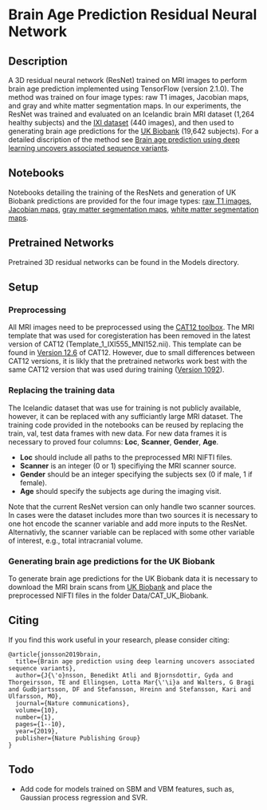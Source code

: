 # Brain Age Prediction Residual Neural Network

## Description
A 3D residual neural network (ResNet) trained on MRI images to perform brain age prediction implemented using TensorFlow (version 2.1.0). The method was trained on four image types: raw T1 images, Jacobian maps, and gray and white matter segmentation maps. In our experiments, the ResNet was trained and evaluated on an Icelandic brain MRI dataset (1,264 healthy subjects) and the [IXI dataset](https://brain-development.org/ixi-dataset/) (440 images), and then used to generating brain age predictions for the [UK Biobank](https://www.ukbiobank.ac.uk/register-apply/) (19,642 subjects). For a detailed discription of the method see [Brain age prediction using deep learning uncovers associated sequence variants](https://www.nature.com/articles/s41467-019-13163-9).

## Notebooks
Notebooks detailing the training of the ResNets and generation of UK Biobank predictions are provided for the four image types: [raw T1 images](Code/ResNet_TrainingAndInference(RawT1).ipynb), [Jacobian maps](Code/ResNet_TrainingAndInference(Jacobian).ipynb), [gray matter segmentation maps](Code/ResNet_TrainingAndInference(GrayMatter).ipynb), [white matter segmentation maps](Code/ResNet_TrainingAndInference(WhiteMatter).ipynb).

## Pretrained Networks
Pretrained 3D residual networks can be found in the Models directory.

## Setup

### Preprocessing
All MRI images need to be preprocessed using the [CAT12 toolbox](http://www.neuro.uni-jena.de/cat/). The MRI template that was used for coregisteration has been removed in the latest version of CAT12 (Template_1_IXI555_MNI152.nii). This template can be found in [Version 12.6](https://zenodo.org/record/2573967#.Yinrs4nP0uW) of CAT12. However, due to small differences between CAT12 versions, it is likly that the pretrained networks work best with the same CAT12 version that was used during training ([Version 1092](http://www.neuro.uni-jena.de/cat12/cat12_r1092.zip)).

### Replacing the training data
The Icelandic dataset that was use for training is not publicly available, however, it can be replaced with any sufficiantly large MRI dataset. The training code provided in the notebooks can be reused by replacing the train, val, test data frames with new data. For new data frames it is necessary to proved four columns: **Loc**, **Scanner**, **Gender**, **Age**. 

* **Loc** should include all paths to the preprocessed MRI NIFTI files.
* **Scanner** is an integer (0 or 1) specifiying the MRI scanner source.
* **Gender** should be an integer specifying the subjects sex (0 if male, 1 if female).
* **Age** should specify the subjects age during the imaging visit. 

Note that the current ResNet version can only handle two scanner sources. In cases were the dataset includes more than two sources it is necessary to one hot encode the scanner variable and add more inputs to the ResNet. Alternativly, the scanner variable can be replaced with some other variable of interest, e.g., total intracranial volume.

### Generating brain age predictions for the UK Biobank
To generate brain age predictions for the UK Biobank data it is necessary to download the MRI brain scans from [UK Biobank](https://www.ukbiobank.ac.uk/register-apply/) and place the preprocessed NIFTI files in the folder Data/CAT_UK_Biobank.

## Citing

 If you find this work useful in your research, please consider citing: 

    @article{jonsson2019brain,
      title={Brain age prediction using deep learning uncovers associated sequence variants},
      author={J{\'o}nsson, Benedikt Atli and Bjornsdottir, Gyda and Thorgeirsson, TE and Ellingsen, Lotta Mar{\'\i}a and Walters, G Bragi and Gudbjartsson, DF and Stefansson, Hreinn and Stefansson, Kari and Ulfarsson, MO},
      journal={Nature communications},
      volume={10},
      number={1},
      pages={1--10},
      year={2019},
      publisher={Nature Publishing Group}
    }

## Todo
* Add code for models trained on SBM and VBM features, such as, Gaussian process regression and SVR.
